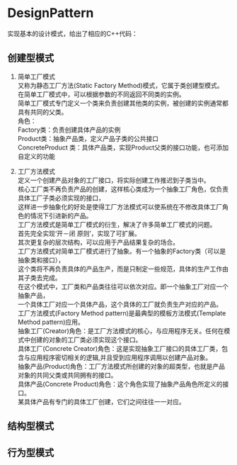 # DesignPattern
实现基本的设计模式，给出了相应的C++代码：  
## 创建型模式
1. 简单工厂模式  
又称为静态工厂方法(Static Factory Method)模式，它属于类创建型模式。  
在简单工厂模式中，可以根据参数的不同返回不同类的实例。  
简单工厂模式专门定义一个类来负责创建其他类的实例，被创建的实例通常都具有共同的父类。  
角色：  
Factory类：负责创建具体产品的实例  
Product类：抽象产品类，定义产品子类的公共接口  
ConcreteProduct 类：具体产品类，实现Product父类的接口功能，也可添加自定义的功能  

2. 工厂方法模式  
定义一个创建产品对象的工厂接口，将实际创建工作推迟到子类当中。  
核心工厂类不再负责产品的创建，这样核心类成为一个抽象工厂角色，仅负责具体工厂子类必须实现的接口，  
这样进一步抽象化的好处是使得工厂方法模式可以使系统在不修改具体工厂角色的情况下引进新的产品。  
工厂方法模式是简单工厂模式的衍生，解决了许多简单工厂模式的问题。  
首先完全实现‘开－闭 原则’，实现了可扩展。  
其次更复杂的层次结构，可以应用于产品结果复杂的场合。   
工厂方法模式对简单工厂模式进行了抽象。有一个抽象的Factory类（可以是抽象类和接口），  
这个类将不再负责具体的产品生产，而是只制定一些规范，具体的生产工作由其子类去完成。  
在这个模式中，工厂类和产品类往往可以依次对应。即一个抽象工厂对应一个抽象产品，  
一个具体工厂对应一个具体产品，这个具体的工厂就负责生产对应的产品。  
工厂方法模式(Factory Method pattern)是最典型的模板方法模式(Template Method pattern)应用。  
抽象工厂(Creator)角色：是工厂方法模式的核心，与应用程序无关。任何在模式中创建的对象的工厂类必须实现这个接口。  
具体工厂(Concrete Creator)角色：这是实现抽象工厂接口的具体工厂类，包含与应用程序密切相关的逻辑,并且受到应用程序调用以创建产品对象。   
抽象产品(Product)角色：工厂方法模式所创建的对象的超类型，也就是产品对象的共同父类或共同拥有的接口。  
具体产品(Concrete Product)角色：这个角色实现了抽象产品角色所定义的接口。  
某具体产品有专门的具体工厂创建，它们之间往往一一对应。  

## 结构型模式

## 行为型模式
